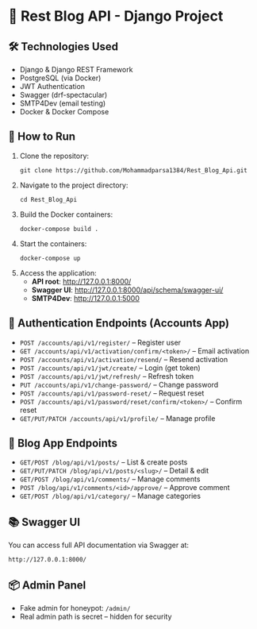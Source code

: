 
<body>

  <h1>📘 Rest Blog API - Django Project</h1>

  <div class="section">
    <h2>🛠 Technologies Used</h2>
    <ul>
      <li>Django & Django REST Framework</li>
      <li>PostgreSQL (via Docker)</li>
      <li>JWT Authentication</li>
      <li>Swagger (drf-spectacular)</li>
      <li>SMTP4Dev (email testing)</li>
      <li>Docker & Docker Compose</li>
    </ul>
  </div>

<div class="section">
  <h2>🚀 How to Run</h2>
  <ol>
    <li>Clone the repository:
      <pre><code>git clone https://github.com/Mohammadparsa1384/Rest_Blog_Api.git</code></pre>
    </li>
    <li>Navigate to the project directory:
      <pre><code>cd Rest_Blog_Api</code></pre>
    </li>
    <li>Build the Docker containers:
      <pre><code>docker-compose build .</code></pre>
    </li>
    <li>Start the containers:
      <pre><code>docker-compose up</code></pre>
    </li>
    <li>Access the application:
      <ul>
        <li><strong>API root</strong>: <a href="http://127.0.0.1:8000/" target="_blank">http://127.0.0.1:8000/</a></li>
        <li><strong>Swagger UI</strong>: <a href="http://127.0.0.1:8000/api/schema/swagger-ui/" target="_blank">http://127.0.0.1:8000/api/schema/swagger-ui/</a></li>
        <li><strong>SMTP4Dev</strong>: <a href="http://127.0.0.1:5000" target="_blank">http://127.0.0.1:5000</a></li>
      </ul>
    </li>
  </ol>
</div>


  <div class="section">
    <h2>🔐 Authentication Endpoints (Accounts App)</h2>
    <ul>
      <li><code>POST /accounts/api/v1/register/</code> – Register user</li>
      <li><code>GET /accounts/api/v1/activation/confirm/&lt;token&gt;/</code> – Email activation</li>
      <li><code>POST /accounts/api/v1/activation/resend/</code> – Resend activation</li>
      <li><code>POST /accounts/api/v1/jwt/create/</code> – Login (get token)</li>
      <li><code>POST /accounts/api/v1/jwt/refresh/</code> – Refresh token</li>
      <li><code>PUT /accounts/api/v1/change-password/</code> – Change password</li>
      <li><code>POST /accounts/api/v1/password-reset/</code> – Request reset</li>
      <li><code>POST /accounts/api/v1/password/reset/confirm/&lt;token&gt;/</code> – Confirm reset</li>
      <li><code>GET/PUT/PATCH /accounts/api/v1/profile/</code> – Manage profile</li>
    </ul>
  </div>

  <div class="section">
    <h2>📝 Blog App Endpoints</h2>
    <ul>
      <li><code>GET/POST /blog/api/v1/posts/</code> – List & create posts</li>
      <li><code>GET/PUT/PATCH /blog/api/v1/posts/&lt;slug&gt;/</code> – Detail & edit</li>
      <li><code>GET/POST /blog/api/v1/comments/</code> – Manage comments</li>
      <li><code>POST /blog/api/v1/comments/&lt;id&gt;/approve/</code> – Approve comment</li>
      <li><code>GET/POST /blog/api/v1/category/</code> – Manage categories</li>
    </ul>
  </div>

  <div class="section">
    <h2>📚 Swagger UI</h2>
    <p>You can access full API documentation via Swagger at:</p>
    <p><code>http://127.0.0.1:8000/</code></p>
  </div>

  <div class="section">
    <h2>📦 Admin Panel</h2>
    <ul>
      <li>Fake admin for honeypot: <code>/admin/</code></li>
      <li>Real admin path is secret – hidden for security</li>
    </ul>
  </div>

</body>
</html>
